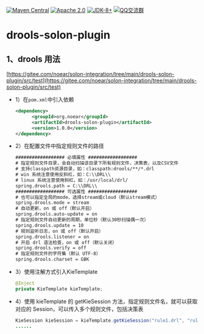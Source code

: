 [![Maven Central](https://img.shields.io/maven-central/v/org.noear/drools-solon-plugin.svg)](https://search.maven.org/artifact/org.noear/drools-solon-plugin)
[![Apache 2.0](https://img.shields.io/:license-Apache2-blue.svg)](https://license.coscl.org.cn/Apache2/)
[![JDK-8+](https://img.shields.io/badge/JDK-8+-green.svg)](https://www.oracle.com/java/technologies/javase/javase-jdk8-downloads.html)
[![QQ交流群](https://img.shields.io/badge/QQ交流群-22200020-orange)](https://jq.qq.com/?_wv=1027&k=kjB5JNiC)

# drools-solon-plugin
## 1、drools 用法
[https://gitee.com/noear/solon-integration/tree/main/drools-solon-plugin/src/test](https://gitee.com/noear/solon-integration/tree/main/drools-solon-plugin/src/test)

- 1）在`pom.xml`中引入依赖

  ```xml
  <dependency>
	    <groupId>org.noear</groupId>
	    <artifactId>drools-solon-plugin</artifactId>
	    <version>1.0.0</version>
  </dependency>
  ```
  
- 2）在配置文件中指定规则文件的路径

  ```xml
  ################## 必填属性 ##################
  # 指定规则文件目录，会自动扫描该目录下所有规则文件，决策表，以及CSV文件
  # 支持classpath资源目录，如：classpath:drools/**/*.drl
  # win 系统注意使用反斜杠，如：C:\\DRL\\
  # linux 系统注意使用斜杠，如：/usr/local/drl/
  spring.drools.path = C:\\DRL\\
  ################## 可选属性 ##################
  # 也可以指定全局的mode，选择stream或cloud（默认stream模式）
  spring.drools.mode = stream
  # 自动更新，on 或 off（默认开启）
  spring.drools.auto-update = on
  # 指定规则文件自动更新的周期，单位秒（默认30秒扫描偶一次）
  spring.drools.update = 10
  # 规则监听日志，on 或 off（默认开启）
  spring.drools.listener = on
  # 开启 drl 语法检查，on 或 off（默认关闭）
  spring.drools.verify = off
  # 指定规则文件的字符集（默认 UTF-8）
  spring.drools.charset = GBK
  ```
  
- 3）使用注解方式引入KieTemplate

  ```java
  @Inject
  private KieTemplate kieTemplate;
  ```
  
- 4）使用 kieTemplate 的 getKieSession 方法，指定规则文件名，就可以获取对应的 Session，可以传入多个规则文件，包括决策表

  ```java
  KieSession kieSession = kieTemplate.getKieSession("rule1.drl", "rule2.drl");
  ......
  ```